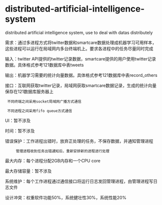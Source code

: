 # distributed-artificial-intelligence-system
distributed artificial intelligence system, use to deal with datas distributely

需求：通过多进程方式将twitter数据和smartcare数据处理成机器学习可用样本，这些进程可以运行在局域网内多台终端机上。要求各进程中的任务尽量同时完成

输入：twitter API提供的twitter记录数据，smartcare提供的用户使用twitter记录数据。具体格式参考121数据库中表tweets

输出：机器学习需要的统计向量数据。具体格式参考121数据库中表record_others

接口：互联网获取twitter记录，局域网获取smartcare数据记录，生成的统计向量保存在121数据库服务器上

     不同终端之间采用socket局域网广播方式通信
     
     不同进程之间采用fifo queue方式通信
     
UI：暂不涉及

时间：暂不涉及

错误保护：工作进程出错时，放弃正处理的任务，不保存数据，并通知管理进程

         管理进程收到任务出错通知后，重新安排新的进程进行处理
         
最大内存：每个进程分配2GB内存和一个CPU core

最大存储容量：暂不涉及

系统维护：每个工作进程通过通信接口将运行日志发回管理进程，由管理进程写日志文件

设计冲突：权重软件功能50%，系统健壮性30%，系统性能20%



